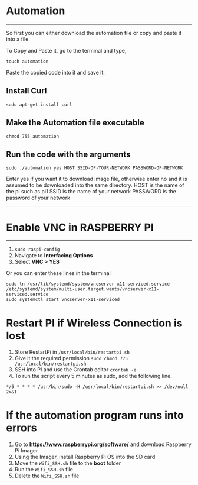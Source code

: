 # Automation

***

So first you can either download the automation file or copy and paste it into a file.

To Copy and Paste it, go to the terminal and type,

`touch automation`

Paste the copied code into it and save it.

## Install Curl

`sudo apt-get install curl `

## Make the Automation file executable

`chmod 755 automation`

## Run the code with the arguments 

```
sudo ./automation yes HOST SSID-OF-YOUR-NETWORK PASSWORD-OF-NETWORK
```

Enter yes if you want it to download image file, otherwise enter no and it is assumed to be downloaded into the same directory.
HOST is the name of the pi such as pi1
SSID is the name of your network
PASSWORD is the password of your network

***

# Enable VNC in RASPBERRY PI

***

1. `sudo raspi-config`
2. Navigate to **Interfacing Options**
3. Select **VNC > YES**

Or you can enter these lines in the terminal
```
sudo ln /usr/lib/systemd/system/vncserver-x11-serviced.service /etc/systemd/system/multi-user.target.wants/vncserver-x11-serviced.service
sudo systemctl start vncserver-x11-serviced
```
# Restart PI if Wireless Connection is lost

1. Store RestartPi in `/usr/local/bin/restartpi.sh`
2. Give it the required permission `sudo chmod 775 /usr/local/bin/restartpi.sh`
3. SSH into PI and use the Crontab editor `crontab -e`
4. To run the script every 5 minutes as sudo, add the following line.

` */5 * * * * /usr/bin/sudo -H /usr/local/bin/restartpi.sh >> /dev/null 2>&1 `

# If the automation program runs into errors

1. Go to **https://www.raspberrypi.org/software/** and download Raspberry Pi Imager
2. Using the Imager, install Raspberry Pi OS into the SD card
3. Move the `Wifi_SSH.sh` file to the **boot** folder
3. Run the `Wifi_SSH.sh` file
4. Delete the `Wifi_SSH.sh` file

